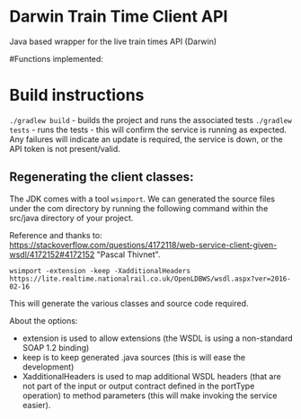 # Darwin Train Time Client API
Java based wrapper for the live train times API (Darwin)

#Functions implemented:

# Build instructions

`./gradlew build` - builds the project and runs the associated tests
`./gradlew tests` - runs the tests - this will confirm the service is running as expected. Any failures will indicate an update is required, the service is down, or the API token is not present/valid.

## Regenerating the client classes:

The JDK comes with a tool `wsimport`. We can generated the source files under the com directory by running the following command within the src/java directory of your project.

Reference and thanks to: https://stackoverflow.com/questions/4172118/web-service-client-given-wsdl/4172152#4172152 "Pascal Thivnet".

`wsimport -extension -keep -XadditionalHeaders https://lite.realtime.nationalrail.co.uk/OpenLDBWS/wsdl.aspx?ver=2016-02-16`

This will generate the various classes and source code required.

About the options:

- extension is used to allow extensions (the WSDL is using a non-standard SOAP 1.2 binding)
- keep is to keep generated .java sources (this is will ease the development)
- XadditionalHeaders is used to map additional WSDL headers (that are not part of the input or output contract defined in the portType operation) to method parameters (this will make invoking the service easier).



